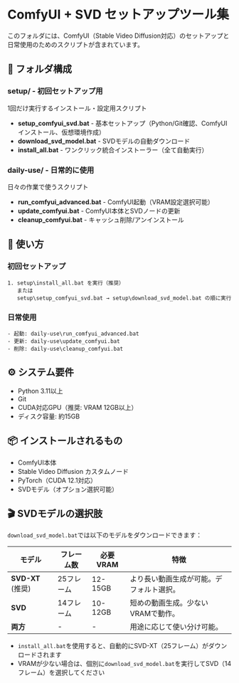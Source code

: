 # ComfyUI + SVD セットアップツール集

このフォルダには、ComfyUI（Stable Video Diffusion対応）のセットアップと日常使用のためのスクリプトが含まれています。

## 📁 フォルダ構成

### setup/ - 初回セットアップ用
1回だけ実行するインストール・設定用スクリプト

- **setup_comfyui_svd.bat** - 基本セットアップ（Python/Git確認、ComfyUIインストール、仮想環境作成）
- **download_svd_model.bat** - SVDモデルの自動ダウンロード
- **install_all.bat** - ワンクリック統合インストーラー（全て自動実行）

### daily-use/ - 日常的に使用
日々の作業で使うスクリプト

- **run_comfyui_advanced.bat** - ComfyUI起動（VRAM設定選択可能）
- **update_comfyui.bat** - ComfyUI本体とSVDノードの更新
- **cleanup_comfyui.bat** - キャッシュ削除/アンインストール

## 🚀 使い方

### 初回セットアップ
```
1. setup\install_all.bat を実行（推奨）
   または
   setup\setup_comfyui_svd.bat → setup\download_svd_model.bat の順に実行
```

### 日常使用
```
- 起動: daily-use\run_comfyui_advanced.bat
- 更新: daily-use\update_comfyui.bat
- 削除: daily-use\cleanup_comfyui.bat
```

## ⚙️ システム要件
- Python 3.11以上
- Git
- CUDA対応GPU（推奨: VRAM 12GB以上）
- ディスク容量: 約15GB

## 📦 インストールされるもの
- ComfyUI本体
- Stable Video Diffusion カスタムノード
- PyTorch（CUDA 12.1対応）
- SVDモデル（オプション選択可能）

## 🎬 SVDモデルの選択肢

`download_svd_model.bat`では以下のモデルをダウンロードできます：

| モデル | フレーム数 | 必要VRAM | 特徴 |
|--------|-----------|----------|------|
| **SVD-XT** (推奨) | 25フレーム | 12-15GB | より長い動画生成が可能。デフォルト選択。 |
| **SVD** | 14フレーム | 10-12GB | 短めの動画生成。少ないVRAMで動作。 |
| **両方** | - | - | 用途に応じて使い分け可能。 |

- `install_all.bat`を使用すると、自動的にSVD-XT（25フレーム）がダウンロードされます
- VRAMが少ない場合は、個別に`download_svd_model.bat`を実行してSVD（14フレーム）を選択してください
